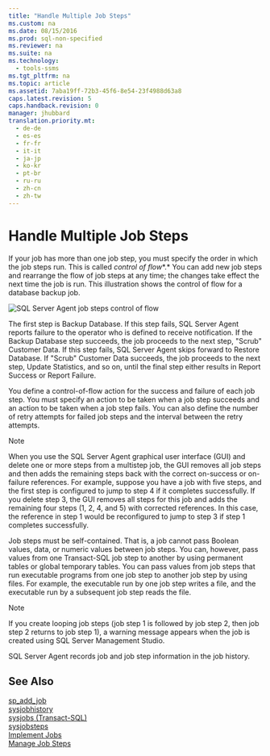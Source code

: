 ```yaml
---
title: "Handle Multiple Job Steps"
ms.custom: na
ms.date: 08/15/2016
ms.prod: sql-non-specified
ms.reviewer: na
ms.suite: na
ms.technology: 
  - tools-ssms
ms.tgt_pltfrm: na
ms.topic: article
ms.assetid: 7aba19ff-72b3-45f6-8e54-23f4988d63a8
caps.latest.revision: 5
caps.handback.revision: 0
manager: jhubbard
translation.priority.mt: 
  - de-de
  - es-es
  - fr-fr
  - it-it
  - ja-jp
  - ko-kr
  - pt-br
  - ru-ru
  - zh-cn
  - zh-tw
---
```

# Handle Multiple Job Steps
If your job has more than one job step, you must specify the order in which the job steps run. This is called *control of flow**.* You can add new job steps and rearrange the flow of job steps at any time; the changes take effect the next time the job is run. This illustration shows the control of flow for a database backup job.  
  
![SQL Server Agent job steps control of flow](../content/media/dbflow01.gif "dbflow01")  
  
The first step is Backup Database. If this step fails,  SQL Server  Agent reports failure to the operator who is defined to receive notification. If the Backup Database step succeeds, the job proceeds to the next step, "Scrub" Customer Data. If this step fails,  SQL Server  Agent skips forward to Restore Database. If "Scrub" Customer Data succeeds, the job proceeds to the next step, Update Statistics, and so on, until the final step either results in Report Success or Report Failure.  
  
You define a control-of-flow action for the success and failure of each job step. You must specify an action to be taken when a job step succeeds and an action to be taken when a job step fails. You can also define the number of retry attempts for failed job steps and the interval between the retry attempts.  
  
> [!NOTE]  
> When you use the  SQL Server  Agent graphical user interface (GUI) and delete one or more steps from a multistep job, the GUI removes all job steps and then adds the remaining steps back with the correct on-success or on-failure references. For example, suppose you have a job with five steps, and the first step is configured to jump to step 4 if it completes successfully. If you delete step 3, the GUI removes all steps for this job and adds the remaining four steps (1, 2, 4, and 5) with corrected references. In this case, the reference in step 1 would be reconfigured to jump to step 3 if step 1 completes successfully.  
  
Job steps must be self-contained. That is, a job cannot pass Boolean values, data, or numeric values between job steps. You can, however, pass values from one  Transact\-SQL  job step to another by using permanent tables or global temporary tables. You can pass values from job steps that run executable programs from one job step to another job step by using files. For example, the executable run by one job step writes a file, and the executable run by a subsequent job step reads the file.  
  
> [!NOTE]  
> If you create looping job steps (job step 1 is followed by job step 2, then job step 2 returns to job step 1), a warning message appears when the job is created using SQL Server Management Studio.  
  
 SQL Server  Agent records job and job step information in the job history.  
  
## See Also  
[sp_add_job](assetId:///6ca8fe2c-7b1c-4b59-b4c7-e3b7485df274)  
[sysjobhistory](assetId:///1b1fcdbb-2af2-45e6-bf3f-e8279432ce13)  
[sysjobs (Transact-SQL)](assetId:///e244a6a5-54c2-47a6-8039-dd1852b0ae59)  
[sysjobsteps](assetId:///978b8205-535b-461c-91f3-af9b08eca467)  
[Implement Jobs](../content/Implement-Jobs.md)  
[Manage Job Steps](../content/Manage-Job-Steps.md)  
  
